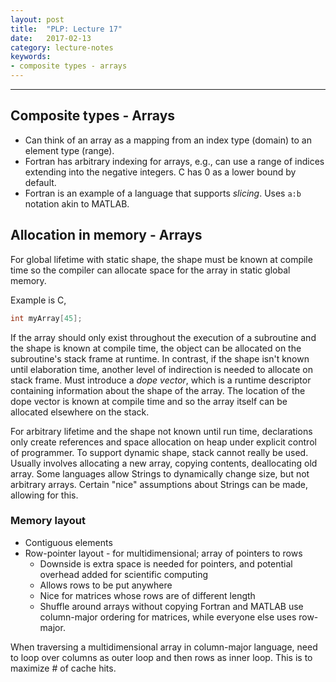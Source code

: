```yaml
---
layout: post
title:  "PLP: Lecture 17"
date:   2017-02-13
category: lecture-notes
keywords:
- composite types - arrays
---
```


<script type="text/javascript" async
  src="https://cdn.mathjax.org/mathjax/latest/MathJax.js?config=TeX-MML-AM_CHTML">
</script>

<script type="text/x-mathjax-config">
MathJax.Hub.Config({
  TeX: { equationNumbers: { autoNumber: "AMS" } },
  tex2jax: {inlineMath: [['$','$'], ['\\(','\\)']]}
});
</script>

---

## Composite types - Arrays

* Can think of an array as a mapping from an index type (domain) to an element type (range). 
* Fortran has arbitrary indexing for arrays, e.g., can use a range of indices extending into the negative integers. C has 0 as a lower bound by default.
* Fortran is an example of a language that supports *slicing*. Uses ```a:b``` notation akin to MATLAB.

## Allocation in memory - Arrays

For global lifetime with static shape, the shape must be known at compile time so the compiler can allocate space for the array in static global memory.

Example is C,
```C
int myArray[45];
```

If the array should only exist throughout the execution of a subroutine and the shape is known at compile time, the object can be allocated on the subroutine's stack frame at runtime. In contrast, if the shape isn't known until elaboration time, another level of indirection is needed to allocate on stack frame. Must introduce a *dope vector*, which is a runtime descriptor containing information about the shape of the array. The location of the dope vector is known at compile time and so the array itself can be allocated elsewhere on the stack.

For arbitrary lifetime and the shape not known until run time, declarations only create references and space allocation on heap under explicit control of programmer. To support dynamic shape, stack cannot really be used. Usually involves allocating a new array, copying contents, deallocating old array. Some languages allow Strings to dynamically change size, but not arbitrary arrays. Certain "nice" assumptions about Strings can be made, allowing for this.

### Memory layout

* Contiguous elements
* Row-pointer layout - for multidimensional; array of pointers to rows
    * Downside is extra space is needed for pointers, and potential overhead added for scientific computing
    * Allows rows to be put anywhere
    * Nice for matrices whose rows are of different length
    * Shuffle around arrays without copying
Fortran and MATLAB use column-major ordering for matrices, while everyone else uses row-major. 

When traversing a multidimensional array in column-major language, need to loop over columns as outer loop and then rows as inner loop. This is to maximize # of cache hits. 